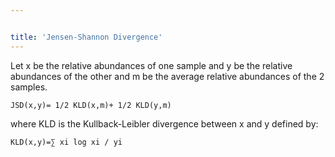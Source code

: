 ```yaml
---


title: 'Jensen-Shannon Divergence'
---
```

Let x be the relative abundances of one sample and y be the relative
abundances of the other and m be the average relative abundances of the
2 samples.

    JSD(x,y)= 1/2 KLD(x,m)+ 1/2 KLD(y,m)

where KLD is the Kullback-Leibler divergence between x and y defined by:

    KLD(x,y)=∑ xi log xi / yi

